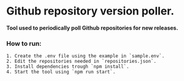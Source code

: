 # Github repository version poller.

**Tool used to periodically poll Github repositories for new releases.**

### How to run:
```
1. Create the .env file using the example in `sample.env`.
2. Edit the repositories needed in `repositories.json`.
3. Install dependencies trough `npm install`.
4. Start the tool using `npm run start`.
```